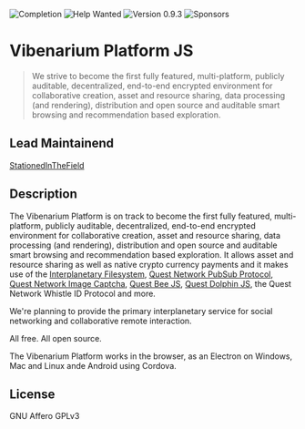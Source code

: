 ![Completion](https://img.shields.io/badge/completion-3%25-red) ![Help Wanted](https://img.shields.io/badge/%20-help--wanted-%23159818) ![Version 0.9.3](https://img.shields.io/badge/version-v1.0.0-blue) ![Sponsors](https://img.shields.io/badge/sponsors-0-red)


# Vibenarium Platform JS
> We strive to become the first fully featured, multi-platform, publicly auditable, decentralized, end-to-end encrypted environment 
for collaborative creation, asset and resource sharing, data processing (and rendering), distribution 
and open source and auditable smart browsing and recommendation based exploration.

## Lead Maintainend 

[StationedInTheField](https://github.com/StationedInTheField)

## Description

The Vibenarium Platform is on track to become the first fully featured, multi-platform, publicly auditable, decentralized, end-to-end encrypted environment 
for collaborative creation, asset and resource sharing, data processing (and rendering), distribution 
and open source and auditable smart browsing and recommendation based exploration. It allows asset and resource sharing as well as native crypto currency payments and it makes use of the [Interplanetary Filesystem](https://ipfs.io), [Quest Network PubSub Protocol](https://github.com/QuestNetwork/quest-pubsub-js), [Quest Network Image Captcha](https://github.com/QuestNetwork/quest-image-captcha-js), [Quest Bee JS](https://github.com/QuestNetwork/quest-bee-js), [Quest Dolphin JS](https://github.com/QuestNetwork/quest-dolphin-js), the Quest Network Whistle ID Protocol and more. 

We're planning to provide the primary interplanetary service for social networking and collaborative remote interaction. 

All free. All open source. 

The Vibenarium Platform works in the browser, as an Electron on Windows, Mac and Linux ande Android using Cordova.

## License

GNU Affero GPLv3

